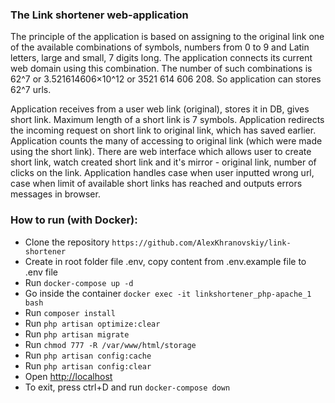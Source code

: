 ### The Link shortener web-application

The principle of the application is based on assigning to the original link one of the available combinations of
symbols, numbers from 0 to 9 and Latin letters, large and small, 7 digits long. The application connects its current
web domain using this combination. The number of such combinations is 62^7 or 3.521614606×10^12 or 3521 614 606 208. So 
application can stores 62^7 urls.

Application receives from a user web link (original), stores it in DB, gives short link. Maximum length of
a short link is 7 symbols. Application redirects the incoming request on short link to original link, which has saved
earlier. Application counts the many of accessing to original link (which were made using the short link). There are
web interface which allows user to create short link, watch created short link and it's mirror - original link, number 
of clicks on the link. Application handles case when user inputted wrong url, case when limit of available short links
has reached and outputs errors messages in browser.

### How to run (with Docker):
* Clone the repository ```https://github.com/AlexKhranovskiy/link-shortener```
* Create in root folder file .env, copy content from .env.example file to .env file
* Run ```docker-compose up -d```
* Go inside the container ```docker exec -it linkshortener_php-apache_1 bash```
* Run ```composer install```
* Run ```php artisan optimize:clear```
* Run ```php artisan migrate```
* Run ```chmod 777 -R /var/www/html/storage```
* Run ```php artisan config:cache```
* Run ```php artisan config:clear```
* Open [http://localhost](http://localhost)
* To exit, press ctrl+D and run ```docker-compose down```

